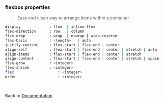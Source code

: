 ### flexbox properties
> Easy and clean way to arrange items within a container <br>

```bash
display				: flex  | inline-flex
flex-direction		: row	| column
flex-wrap			: wrap  | nowrap | wrap-reverse
flex-basis			: <length>   | auto 
justify-content 	: flex-start | flex-end | center
align-self			: flex-start | flex-end | center | stretch | auto 
align-items			: flex-start | flex-end | center | stretch 
align-content		: flex-start | flex-end | center | stretch | space-between | space-arround | space-evenly
flex-grow			: <integer>
flex-shrink			: <integer>
flex					: <integer>
order					: <integer>  
```
<br>

Back to [Documentation](https://github.com/dkhatri481/learnCode) 
